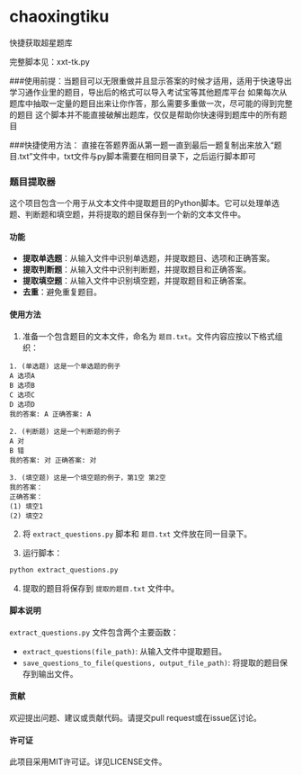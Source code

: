# chaoxingtiku
快捷获取超星题库

完整脚本见：xxt-tk.py

###使用前提：当题目可以无限重做并且显示答案的时候才适用，适用于快速导出学习通作业里的题目，导出后的格式可以导入考试宝等其他题库平台
如果每次从题库中抽取一定量的题目出来让你作答，那么需要多重做一次，尽可能的得到完整的题目
这个脚本并不能直接破解出题库，仅仅是帮助你快速得到题库中的所有题目

###快捷使用方法：
直接在答题界面从第一题一直到最后一题复制出来放入“题目.txt”文件中，txt文件与py脚本需要在相同目录下，之后运行脚本即可


### 题目提取器

这个项目包含一个用于从文本文件中提取题目的Python脚本。它可以处理单选题、判断题和填空题，并将提取的题目保存到一个新的文本文件中。

#### 功能

- **提取单选题**：从输入文件中识别单选题，并提取题目、选项和正确答案。
- **提取判断题**：从输入文件中识别判断题，并提取题目和正确答案。
- **提取填空题**：从输入文件中识别填空题，并提取题目和正确答案。
- **去重**：避免重复题目。

#### 使用方法

1. 准备一个包含题目的文本文件，命名为 `题目.txt`。文件内容应按以下格式组织：

```
1. (单选题) 这是一个单选题的例子
A 选项A
B 选项B
C 选项C
D 选项D
我的答案: A 正确答案: A

2. (判断题) 这是一个判断题的例子
A 对
B 错
我的答案: 对 正确答案: 对

3. (填空题) 这是一个填空题的例子，第1空 第2空
我的答案：
正确答案：
(1) 填空1
(2) 填空2
```

2. 将 `extract_questions.py` 脚本和 `题目.txt` 文件放在同一目录下。

3. 运行脚本：

```bash
python extract_questions.py
```

4. 提取的题目将保存到 `提取的题目.txt` 文件中。

#### 脚本说明

`extract_questions.py` 文件包含两个主要函数：

- `extract_questions(file_path)`: 从输入文件中提取题目。
- `save_questions_to_file(questions, output_file_path)`: 将提取的题目保存到输出文件。


#### 贡献

欢迎提出问题、建议或贡献代码。请提交pull request或在issue区讨论。

#### 许可证

此项目采用MIT许可证。详见LICENSE文件。
